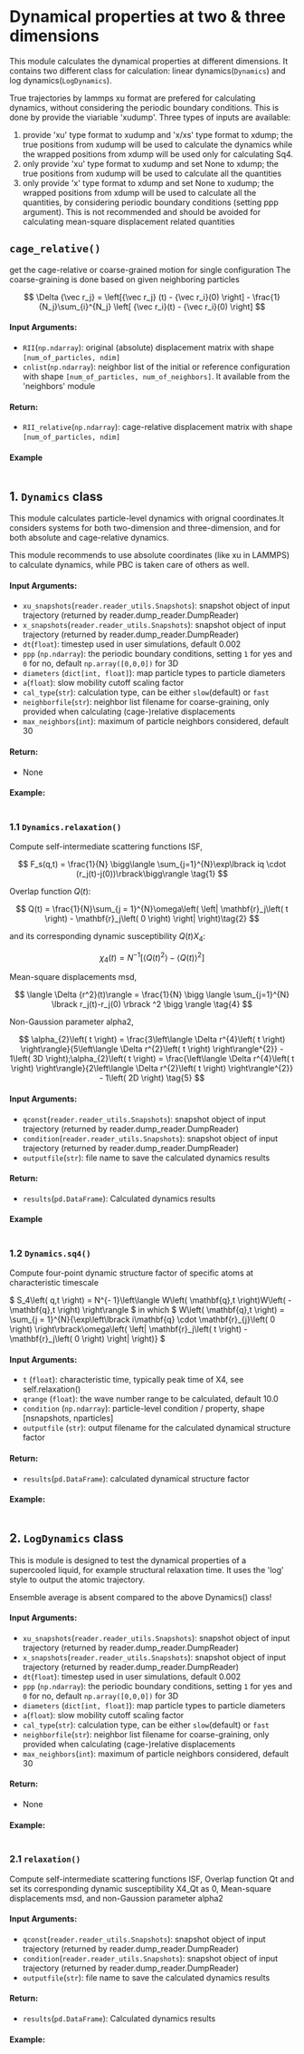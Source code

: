 # Dynamical properties at two & three dimensions

This module calculates the dynamical properties at different dimensions. It contains two different class for calculation: linear dynamics(`Dynamics`) and log dynamics(`LogDynamics`).

True trajectories by lammps xu format are prefered for calculating dynamics, without considering the periodic boundary conditions. This is done by provide the viariable 'xudump'. Three types of inputs are available:

1. provide 'xu' type format to xudump and 'x/xs' type format to xdump; the true positions from xudump will be used to calculate the dynamics while the wrapped positions from xdump will be used only for calculating Sq4.
2. only provide 'xu' type format to xudump and set None to xdump; the true positions from xudump will be used to calculate all the quantities
3. only provide 'x' type format to xdump and set None to xudump; the wrapped positions from xdump will be used to calculate all the quantities, by considering periodic boundary conditions (setting ppp argument). This is not recommended and should be avoided for calculating mean-square displacement related quantities

## `cage_relative()`
get the cage-relative or coarse-grained motion for single configuration
The coarse-graining is done based on given neighboring particles

$$ \Delta {\vec r_j} = \left[{\vec r_j} (t) - {\vec r_i}(0) \right] - \frac{1}{N_j}\sum_{i}^{N_j} \left[ {\vec r_i}(t) - {\vec r_i}(0) \right] $$
#### Input Arguments:
- `RII`(`np.ndarray`): original (absolute) displacement matrix with shape `[num_of_particles, ndim]`                  
- `cnlist`(`np.ndarray`): neighbor list of the initial or reference configuration with shape `[num_of_particles, num_of_neighbors]`. It available from the 'neighbors' module

#### Return:
- `RII_relative`(`np.ndarray`): cage-relative displacement matrix with shape `[num_of_particles, ndim]`

#### Example
```python

```

## 1. `Dynamics` class

This module calculates particle-level dynamics with orignal coordinates.It considers systems for both two-dimension and three-dimension, and for both absolute and cage-relative dynamics.

This module recommends to use absolute coordinates (like xu in LAMMPS) to calculate dynamics, while PBC is taken care of others as well.


#### Input Arguments:

- `xu_snapshots`(`reader.reader_utils.Snapshots`): snapshot object of input trajectory (returned by reader.dump_reader.DumpReader)
- `x_snapshots`(`reader.reader_utils.Snapshots`): snapshot object of input trajectory (returned by reader.dump_reader.DumpReader)
- `dt`(`float`): timestep used in user simulations, default 0.002
- `ppp` (`np.ndarray`): the periodic boundary conditions, setting `1` for yes and `0` for no, default `np.array([0,0,0])` for 3D
- `diameters` (`dict[int, float]`): map particle types to particle diameters
- `a`(`float`): slow mobility cutoff scaling factor
- `cal_type`(`str`): calculation type, can be either `slow`(default) or `fast`
- `neighborfile`(`str`): neighbor list filename for coarse-graining, only provided when calculating (cage-)relative displacements
- `max_neighbors`(`int`): maximum of particle neighbors considered, default 30

#### Return:
- None


#### Example:

```python                   
```


### 1.1 `Dynamics.relaxation()`
Compute self-intermediate scattering functions ISF,

$$
F_s(q,t) = \frac{1}{N} \bigg\langle \sum_{j=1}^{N}\exp\lbrack iq \cdot (r_j(t)-j(0))\rbrack\bigg\rangle \tag{1}
$$


Overlap function $Q(t)$:

$$
Q(t) = \frac{1}{N}\sum_{j = 1}^{N}\omega\left( \left| \mathbf{r}_j\left( t \right) - \mathbf{r}_j\left( 0 \right) \right| \right)\tag{2}
$$

and its corresponding dynamic susceptibility $Q(t)X_4$:

$$
\chi_{4}\left( t \right) = N^{- 1}\left\lbrack \left\langle {Q\left( t \right)}^{2} \right\rangle - \left\langle Q\left( t \right) \right\rangle^{2} \right\rbrack
\tag{3}
$$

Mean-square displacements msd,

$$
\langle \Delta {r^2}(t)\rangle = \frac{1}{N} \bigg \langle \sum_{j=1}^{N} \lbrack r_j(t)-r_j(0) \rbrack ^2 \bigg \rangle
\tag{4}
$$

Non-Gaussion parameter alpha2,

$$
\alpha_{2}\left( t \right) = \frac{3\left\langle \Delta r^{4}\left( t \right) \right\rangle}{5\left\langle \Delta r^{2}\left( t \right) \right\rangle^{2}} - 1\left( 3D \right);\alpha_{2}\left( t \right) = \frac{\left\langle \Delta r^{4}\left( t \right) \right\rangle}{2\left\langle \Delta r^{2}\left( t \right) \right\rangle^{2}} - 1\left( 2D \right)
\tag{5}
$$

#### Input Arguments:
- `qconst`(`reader.reader_utils.Snapshots`): snapshot object of input trajectory (returned by reader.dump_reader.DumpReader)
- `condition`(`reader.reader_utils.Snapshots`): snapshot object of input trajectory (returned by reader.dump_reader.DumpReader)
- `outputfile`(`str`): file name to save the calculated dynamics results

#### Return:
- `results`(`pd.DataFrame`): Calculated dynamics results


#### Example
```python

```
### 1.2 `Dynamics.sq4()`
Compute four-point dynamic structure factor of specific atoms at characteristic timescale


$
S_4\left( q,t \right) = N^{- 1}\left\langle W\left( \mathbf{q},t \right)W\left( - \mathbf{q},t \right) \right\rangle $
in which 
$
  W\left( \mathbf{q},t \right) = \sum_{j = 1}^{N}{\exp\left\lbrack i\mathbf{q} \cdot \mathbf{r}_{j}\left( 0 \right) \right\rbrack\omega\left( \left| \mathbf{r}_j\left( t \right) - \mathbf{r}_j\left( 0 \right) \right| \right)} 
$

#### Input Arguments:
-   `t` (`float`): characteristic time, typically peak time of X4, see self.relaxation()
-   `qrange` (`float`): the wave number range to be calculated, default 10.0
-   `condition` (`np.ndarray`): particle-level condition / property, shape [nsnapshots, nparticles]
-   `outputfile` (`str`): output filename for the calculated dynamical structure factor

#### Return:
- `results`(`pd.DataFrame`): calculated dynamical structure factor

#### Example:
```python

```



## 2. `LogDynamics` class
This is module is designed to test the dynamical properties of a supercooled liquid, for example structural relaxation time. It uses the 'log' style to output the atomic trajectory. 

Ensemble average is absent compared to the above Dynamics() class!

#### Input Arguments:

- `xu_snapshots`(`reader.reader_utils.Snapshots`): snapshot object of input trajectory (returned by reader.dump_reader.DumpReader)
- `x_snapshots`(`reader.reader_utils.Snapshots`): snapshot object of input trajectory (returned by reader.dump_reader.DumpReader)
- `dt`(`float`): timestep used in user simulations, default 0.002
- `ppp` (`np.ndarray`): the periodic boundary conditions, setting `1` for yes and `0` for no, default `np.array([0,0,0])` for 3D
- `diameters` (`dict[int, float]`): map particle types to particle diameters
- `a`(`float`): slow mobility cutoff scaling factor
- `cal_type`(`str`): calculation type, can be either `slow`(default) or `fast`
- `neighborfile`(`str`): neighbor list filename for coarse-graining, only provided when calculating (cage-)relative displacements
- `max_neighbors`(`int`): maximum of particle neighbors considered, default 30

#### Return:
- None


#### Example:

```python                   
```



### 2.1 `relaxation()`
Compute self-intermediate scattering functions ISF, Overlap function Qt and set its corresponding dynamic susceptibility X4_Qt as 0, Mean-square displacements msd, and non-Gaussion parameter alpha2

#### Input Arguments:
- `qconst`(`reader.reader_utils.Snapshots`): snapshot object of input trajectory (returned by reader.dump_reader.DumpReader)
- `condition`(`reader.reader_utils.Snapshots`): snapshot object of input trajectory (returned by reader.dump_reader.DumpReader)
- `outputfile`(`str`): file name to save the calculated dynamics results

#### Return:
- `results`(`pd.DataFrame`): Calculated dynamics results

#### Example:
```python

```
